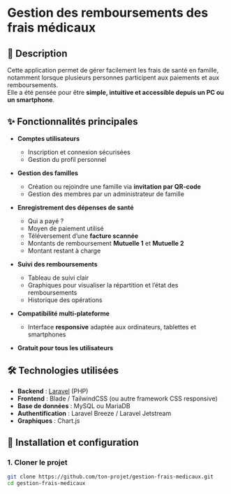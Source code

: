 # Gestion des remboursements des frais médicaux

## 📌 Description  
Cette application permet de gérer facilement les frais de santé en famille, notamment lorsque plusieurs personnes participent aux paiements et aux remboursements.  
Elle a été pensée pour être **simple, intuitive et accessible depuis un PC ou un smartphone**.  

## ✨ Fonctionnalités principales  

- **Comptes utilisateurs**  
  - Inscription et connexion sécurisées  
  - Gestion du profil personnel  

- **Gestion des familles**  
  - Création ou rejoindre une famille via **invitation par QR-code**  
  - Gestion des membres par un administrateur de famille  

- **Enregistrement des dépenses de santé**  
  - Qui a payé ?  
  - Moyen de paiement utilisé  
  - Téléversement d’une **facture scannée**  
  - Montants de remboursement **Mutuelle 1** et **Mutuelle 2**  
  - Montant restant à charge  

- **Suivi des remboursements**  
  - Tableau de suivi clair  
  - Graphiques pour visualiser la répartition et l’état des remboursements  
  - Historique des opérations  

- **Compatibilité multi-plateforme**  
  - Interface **responsive** adaptée aux ordinateurs, tablettes et smartphones  

- **Gratuit pour tous les utilisateurs**  

## 🛠️ Technologies utilisées  
- **Backend** : [Laravel](https://laravel.com/) (PHP)  
- **Frontend** : Blade / TailwindCSS (ou autre framework CSS responsive)  
- **Base de données** : MySQL ou MariaDB  
- **Authentification** : Laravel Breeze / Laravel Jetstream  
- **Graphiques** : Chart.js  

## 🚀 Installation et configuration  

### 1. Cloner le projet  
```bash
git clone https://github.com/ton-projet/gestion-frais-medicaux.git
cd gestion-frais-medicaux
